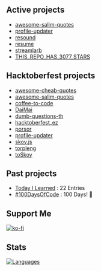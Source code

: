 <!--%%% PROFILE UPDATER (narze/profile-updater) : START %%%-->
## Active projects

- [awesome-salim-quotes](https://github.com/narze/awesome-salim-quotes)
- [profile-updater](https://github.com/narze/profile-updater)
- [resound](https://github.com/narze/resound)
- [resume](https://github.com/narze/resume)
- [streamlarb](https://github.com/narze/streamlarb)
- [THIS_REPO_HAS_3077_STARS](https://github.com/narze/THIS_REPO_HAS_3077_STARS)

## Hacktoberfest projects

- [awesome-cheab-quotes](https://github.com/narze/awesome-cheab-quotes)
- [awesome-salim-quotes](https://github.com/narze/awesome-salim-quotes)
- [coffee-to-code](https://github.com/narze/coffee-to-code)
- [DaiMai](https://github.com/narze/DaiMai)
- [dumb-questions-th](https://github.com/narze/dumb-questions-th)
- [hacktoberfest_ez](https://github.com/narze/hacktoberfest_ez)
- [porsor](https://github.com/narze/porsor)
- [profile-updater](https://github.com/narze/profile-updater)
- [skoy.js](https://github.com/narze/skoy.js)
- [torpleng](https://github.com/narze/torpleng)
- [toSkoy](https://github.com/narze/toSkoy)

<!--%%% PROFILE UPDATER (narze/profile-updater) : END %%%-->

## Past projects

- [Today I Learned](https://github.com/narze/til) : 22 Entries
- [#100DaysOfCode](https://github.com/narze/100daysofcode) : 100 Days! 🎉

## Support Me

[![ko-fi](https://ko-fi.com/img/githubbutton_sm.svg)](https://ko-fi.com/narze)

## Stats

[![Languages](https://github-readme-stats.vercel.app/api/top-langs/?username=narze&layout=compact&langs_count=10&hide_border=true&custom_title=Languages&bg_color=00000000)](https://github.com/narze)
